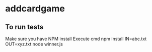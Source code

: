 # addcardgame
## To run tests

Make sure you have NPM install
Execute cmd 
npm install
IN=abc.txt OUT=xyz.txt node winner.js 
